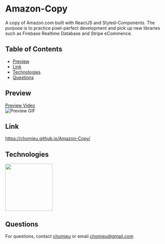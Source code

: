 # Amazon-Copy

A copy of Amazon.com built with ReactJS and Styled-Components. The purpose is to practice pixel-perfect development and pick up new libraries such as Firebase Realtime Database and Stripe eCommence.

## Table of Contents
* [Preview](#preview)
* [Link](#link)
* [Technologies](#technologies)
* [Questions](#questions)

## Preview
[Preview Video](https://drive.google.com/file/d/1WaMsdfbc6GVTqXOIJJMNsOmvcDxraikI/view)</br>
![Preview GIF](./preview.gif)

## Link
<https://chomieu.github.io/Amazon-Copy/>

## Technologies
<a href="https://reactjs.org/"><img src="https://i.imgur.com/c24KSot.png" width="150" /></a>

## Questions
For questions, contact [chomieu](https://github.com/chomieu) or email chomieu@gmail.com
